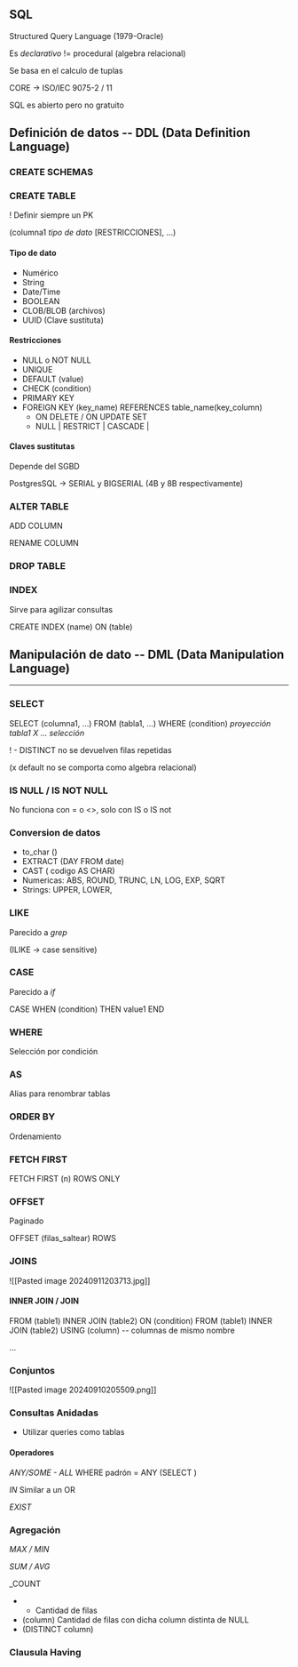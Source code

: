 ## SQL

Structured Query Language (1979-Oracle)

Es _declarativo_ != procedural (algebra relacional)

Se basa en el calculo de tuplas

CORE -> ISO/IEC 9075-2 / 11

SQL es abierto pero no gratuito

## Definición de datos -- DDL (Data Definition Language)

### CREATE SCHEMAS

### CREATE TABLE 

! Definir siempre un PK

(columna1 _tipo de dato_ [RESTRICCIONES], ...)

#### Tipo de dato

- Numérico
- String
- Date/Time 
- BOOLEAN
- CLOB/BLOB (archivos) 
- UUID (Clave sustituta)

#### Restricciones 

- NULL o NOT NULL
- UNIQUE 
- DEFAULT (value)
- CHECK (condition)
- PRIMARY KEY 
- FOREIGN KEY (key_name) REFERENCES table_name(key_column)
	- ON DELETE / ON UPDATE SET
	- NULL | RESTRICT | CASCADE | 

#### Claves sustitutas

Depende del SGBD

PostgresSQL -> SERIAL y BIGSERIAL (4B y 8B respectivamente)

### ALTER TABLE

ADD COLUMN

RENAME COLUMN

### DROP TABLE

### INDEX 

Sirve para agilizar consultas

CREATE INDEX (name) ON (table)

## Manipulación de dato -- DML (Data Manipulation Language)
---

### SELECT 

SELECT (columna1, ...) FROM (tabla1, ...) WHERE (condition)
        _proyección_        _tabla1 X ..._      _selección_

! - DISTINCT no se devuelven filas repetidas 

(x default no se comporta como algebra relacional)


### IS NULL / IS NOT NULL

No funciona con = o <>, solo con IS o IS not

### Conversion de datos

- to_char ()
- EXTRACT (DAY FROM date)
- CAST ( codigo AS CHAR)
- Numericas: ABS, ROUND, TRUNC, LN, LOG, EXP, SQRT
- Strings: UPPER, LOWER,

### LIKE 

Parecido a _grep_

(ILIKE -> case sensitive)

### CASE

Parecido a _if_

CASE WHEN (condition) THEN value1 END

### WHERE 

Selección por condición
### AS

Alias para renombrar tablas

### ORDER BY

Ordenamiento

### FETCH FIRST 

FETCH FIRST (n) ROWS ONLY

### OFFSET 

Paginado 

OFFSET (filas_saltear) ROWS


### JOINS

![[Pasted image 20240911203713.jpg]]
#### INNER JOIN / JOIN

FROM (table1) INNER JOIN (table2) ON (condition)
FROM (table1) INNER JOIN (table2) USING (column) -- columnas de mismo nombre

...


### Conjuntos  


![[Pasted image 20240910205509.png]]


### Consultas Anidadas

- Utilizar queries como tablas

#### Operadores 

_ANY/SOME - ALL_
	WHERE padrón = ANY (SELECT )

_IN_
	 Similar a un OR

_EXIST_

### Agregación

_MAX / MIN_

_SUM / AVG_

_COUNT
- *  Cantidad de filas
- (column) Cantidad de filas con dicha column distinta de NULL
- (DISTINCT column)


### Clausula Having
